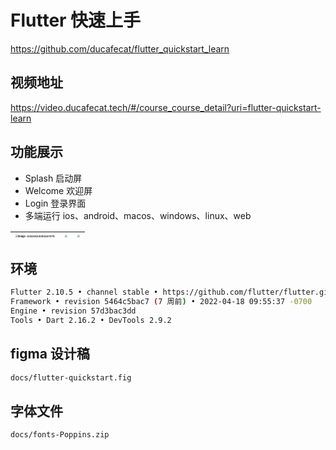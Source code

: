 # Flutter 快速上手

https://github.com/ducafecat/flutter_quickstart_learn

## 视频地址

https://video.ducafecat.tech/#/course_course_detail?uri=flutter-quickstart-learn

## 功能展示

- Splash 启动屏
- Welcome 欢迎屏
- Login 登录界面
- 多端运行 ios、android、macos、windows、linux、web

| <img src="https://ducafecat.oss-cn-beijing.aliyuncs.com/podcast/image-20220623092347578.png" alt="image-20220623092347578" style="zoom:25%;" /> | <img src="https://ducafecat.oss-cn-beijing.aliyuncs.com/podcast/20220617134126.png" style="zoom:25%;" /> | <img src="https://ducafecat.oss-cn-beijing.aliyuncs.com/podcast/20220617134139.png" style="zoom:25%;" /> |
| ----------------------------------------------------------------------------------------------------------------------------------------------- | -------------------------------------------------------------------------------------------------------- | -------------------------------------------------------------------------------------------------------- |

## 环境

```sh
Flutter 2.10.5 • channel stable • https://github.com/flutter/flutter.git
Framework • revision 5464c5bac7 (7 周前) • 2022-04-18 09:55:37 -0700
Engine • revision 57d3bac3dd
Tools • Dart 2.16.2 • DevTools 2.9.2
```

## figma 设计稿

```sh
docs/flutter-quickstart.fig
```

## 字体文件

```sh
docs/fonts-Poppins.zip
```
